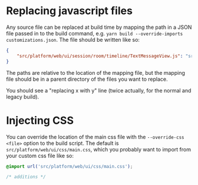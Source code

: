 # Replacing javascript files

Any source file can be replaced at build time by mapping the path in a JSON file passed in to the build command, e.g. `yarn build --override-imports customizations.json`. The file should be written like so:

```json
{
    "src/platform/web/ui/session/room/timeline/TextMessageView.js": "src/platform/web/ui/session/room/timeline/MyTextMessageView.js"
}
```
The paths are relative to the location of the mapping file, but the mapping file should be in a parent directory of the files you want to replace.

You should see a "replacing x with y" line (twice actually, for the normal and legacy build).

# Injecting CSS

You can override the location of the main css file with the `--override-css <file>` option to the build script. The default is `src/platform/web/ui/css/main.css`, which you probably want to import from your custom css file like so:

```css
@import url('src/platform/web/ui/css/main.css');

/* additions */
```
